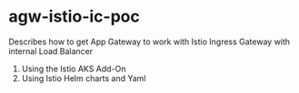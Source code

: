 # agw-istio-ic-poc
Describes how to get App Gateway to work with Istio Ingress Gateway with internal Load Balancer
1. Using the Istio AKS Add-On
2. Using Istio Helm charts and Yaml
